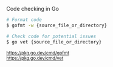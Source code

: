 Code checking in Go

```bash
# Format code
$ gofmt -w {source_file_or_directory}

# Check code for potential issues
$ go vet {source_file_or_directory}
```

<small>

https://pkg.go.dev/cmd/gofmt<br>
https://pkg.go.dev/cmd/vet

</small>


<aside class="notes">
</aside>
